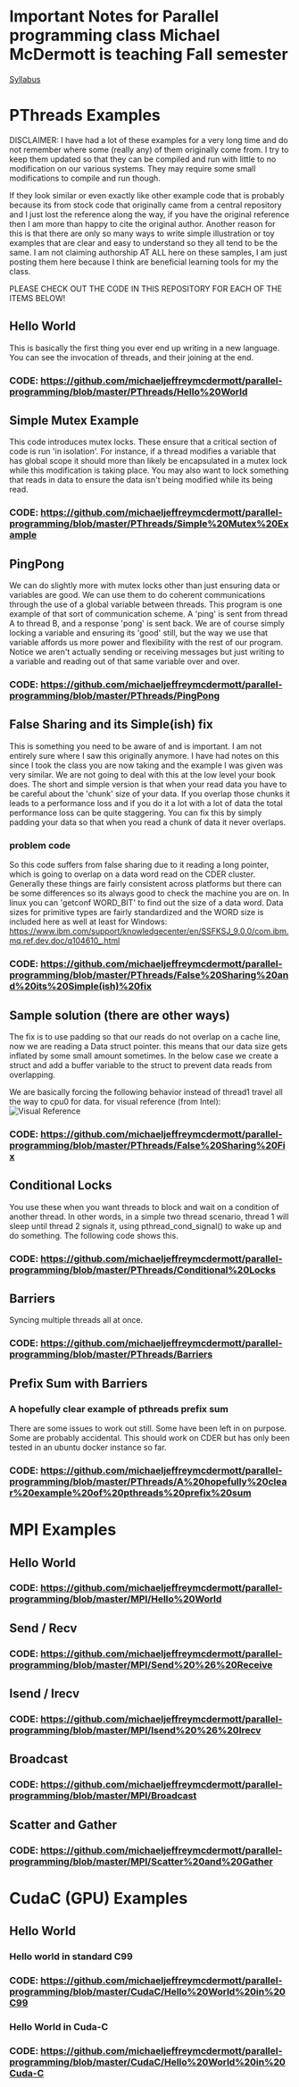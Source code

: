 # Important Notes for Parallel programming class Michael McDermott is teaching Fall semester
[Syllabus](https://grid.cs.gsu.edu/~mmcdermott2/dw/doku.php?id=teaching:4310:home)

# PThreads Examples 

DISCLAIMER: I have had a lot of these examples for a very long time and do not remember where some (really any) of them originally come from. I try to keep them updated so that they can be compiled and run with little to no modification on our various systems. They may require some small modifications to compile and run though.

If they look similar or even exactly like other example code that is probably because its from stock code that originally came from a central repository and I just lost the reference along the way, if you have the original reference then I am more than happy to cite the original author. Another reason for this is that there are only so many ways to write simple illustration or toy examples that are clear and easy to understand so they all tend to be the same. I am not claiming authorship AT ALL here on these samples, I am just posting them here because I think are beneficial learning tools for my the class.

PLEASE CHECK OUT THE CODE IN THIS REPOSITORY FOR EACH OF THE ITEMS BELOW!

## Hello World
This is basically the first thing you ever end up writing in a new language. You can see the invocation of threads, and their joining at the end.
### CODE: https://github.com/michaeljeffreymcdermott/parallel-programming/blob/master/PThreads/Hello%20World

## Simple Mutex Example
This code introduces mutex locks. These ensure that a critical section of code is run 'in isolation'. For instance, if a thread modifies a variable that has global scope it should more than likely be encapsulated in a mutex lock while this modification is taking place. You may also want to lock something that reads in data to ensure the data isn't being modified while its being read.
### CODE: https://github.com/michaeljeffreymcdermott/parallel-programming/blob/master/PThreads/Simple%20Mutex%20Example

## PingPong
We can do slightly more with mutex locks other than just ensuring data or variables are good. We can use them to do coherent communications through the use of a global variable between threads. This program is one example of that sort of communication scheme. A 'ping' is sent from thread A to thread B, and a response 'pong' is sent back. We are of course simply locking a variable and ensuring its 'good' still, but the way we use that variable affords us more power and flexibility with the rest of our program. Notice we aren't actually sending or receiving messages but just writing to a variable and reading out of that same variable over and over.
### CODE: https://github.com/michaeljeffreymcdermott/parallel-programming/blob/master/PThreads/PingPong

## False Sharing and its Simple(ish) fix
This is something you need to be aware of and is important. I am not entirely sure where I saw this originally anymore. I have had notes on this since I took the class you are now taking and the example I was given was very similar. We are not going to deal with this at the low level your book does. The short and simple version is that when your read data you have to be careful about the 'chunk' size of your data. If you overlap those chunks it leads to a performance loss and if you do it a lot with a lot of data the total performance loss can be quite staggering. You can fix this by simply padding your data so that when you read a chunk of data it never overlaps.
### problem code
So this code suffers from false sharing due to it reading a long pointer, which is going to overlap on a data word read on the CDER cluster. Generally these things are fairly consistent across platforms but there can be some differences so its always good to check the machine you are on. In linux you can 'getconf WORD_BIT' to find out the size of a data word. Data sizes for primitive types are fairly standardized and the WORD size is included here as well at least for Windows: https://www.ibm.com/support/knowledgecenter/en/SSFKSJ_9.0.0/com.ibm.mq.ref.dev.doc/q104610_.html
### CODE: https://github.com/michaeljeffreymcdermott/parallel-programming/blob/master/PThreads/False%20Sharing%20and%20its%20Simple(ish)%20fix
## Sample solution (there are other ways)
The fix is to use padding so that our reads do not overlap on a cache line, now we are reading a Data struct pointer. this means that our data size gets inflated by some small amount sometimes. In the below case we create a struct and add a buffer variable to the struct to prevent data reads from overlapping.

We are basically forcing the following behavior instead of thread1 travel all the way to cpu0 for data. for visual reference (from Intel): 
![Visual Reference](https://software.intel.com/sites/default/files/m/d/4/1/d/8/5-4-figure-1.gif)
### CODE: https://github.com/michaeljeffreymcdermott/parallel-programming/blob/master/PThreads/False%20Sharing%20Fix

## Conditional Locks
You use these when you want threads to block and wait on a condition of another thread. In other words, in a simple two thread scenario, thread 1 will sleep until thread 2 signals it, using pthread_cond_signal() to wake up and do something. The following code shows this.
### CODE: https://github.com/michaeljeffreymcdermott/parallel-programming/blob/master/PThreads/Conditional%20Locks

## Barriers
Syncing multiple threads all at once.
### CODE: https://github.com/michaeljeffreymcdermott/parallel-programming/blob/master/PThreads/Barriers

## Prefix Sum with Barriers
### A hopefully clear example of pthreads prefix sum
There are some issues to work out still. Some have been left in on purpose. Some are probably accidental. This should work on CDER but has only been tested in an ubuntu docker instance so far.
### CODE: https://github.com/michaeljeffreymcdermott/parallel-programming/blob/master/PThreads/A%20hopefully%20clear%20example%20of%20pthreads%20prefix%20sum

# MPI Examples

## Hello World
### CODE: https://github.com/michaeljeffreymcdermott/parallel-programming/blob/master/MPI/Hello%20World

## Send / Recv
### CODE: https://github.com/michaeljeffreymcdermott/parallel-programming/blob/master/MPI/Send%20%26%20Receive

## Isend / Irecv
### CODE: https://github.com/michaeljeffreymcdermott/parallel-programming/blob/master/MPI/Isend%20%26%20Irecv

## Broadcast
### CODE: https://github.com/michaeljeffreymcdermott/parallel-programming/blob/master/MPI/Broadcast

## Scatter and Gather
### CODE: https://github.com/michaeljeffreymcdermott/parallel-programming/blob/master/MPI/Scatter%20and%20Gather

# CudaC (GPU) Examples

## Hello World 

### Hello world in standard C99
### CODE: https://github.com/michaeljeffreymcdermott/parallel-programming/blob/master/CudaC/Hello%20World%20in%20C99

### Hello World in Cuda-C
### CODE: https://github.com/michaeljeffreymcdermott/parallel-programming/blob/master/CudaC/Hello%20World%20in%20Cuda-C















